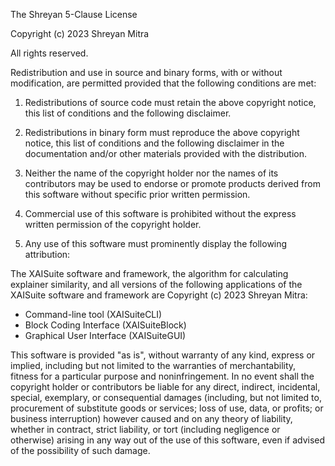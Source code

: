 The Shreyan 5-Clause License

Copyright (c) 2023 Shreyan Mitra

All rights reserved.

Redistribution and use in source and binary forms, with or without
modification, are permitted provided that the following conditions are met:

1. Redistributions of source code must retain the above copyright notice, this
   list of conditions and the following disclaimer.

2. Redistributions in binary form must reproduce the above copyright notice,
   this list of conditions and the following disclaimer in the documentation
   and/or other materials provided with the distribution.

3. Neither the name of the copyright holder nor the names of its
   contributors may be used to endorse or promote products derived from
   this software without specific prior written permission.

4. Commercial use of this software is prohibited without the express written
   permission of the copyright holder.

5. Any use of this software must prominently display the following attribution:

The XAISuite software and framework, the algorithm for calculating explainer similarity, and all versions of the following applications of the XAISuite software and framework are Copyright (c) 2023 Shreyan Mitra:
 - Command-line tool (XAISuiteCLI)
 - Block Coding Interface (XAISuiteBlock)
 - Graphical User Interface (XAISuiteGUI)


This software is provided "as is", without warranty of any kind, express or
implied, including but not limited to the warranties of merchantability,
fitness for a particular purpose and noninfringement. In no event shall the
copyright holder or contributors be liable for any direct, indirect,
incidental, special, exemplary, or consequential damages (including, but not
limited to, procurement of substitute goods or services; loss of use, data, or
profits; or business interruption) however caused and on any theory of
liability, whether in contract, strict liability, or tort (including negligence
or otherwise) arising in any way out of the use of this software, even if
advised of the possibility of such damage.
